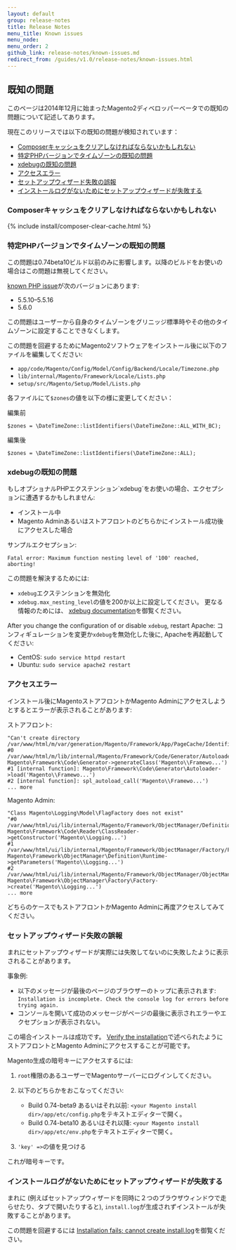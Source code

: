 ```yaml
---
layout: default
group: release-notes
title: Release Notes
menu_title: Known issues
menu_node: 
menu_order: 2
github_link: release-notes/known-issues.md
redirect_from: /guides/v1.0/release-notes/known-issues.html
---
```


<h2 id="known-devbeta">既知の問題</h2>
このページは2014年12月に始まったMagento2ディベロッパーベータでの既知の問題について記述してあります。

現在このリリースでは以下の既知の問題が検知されています：

<!-- *   <a href="#known-devbeta-sampledata">Magento sample data is available only if you edit composer.json</a>
 -->
*   <a href="known-composer-clear-cache">Composerキャッシュをクリアしなければならないかもしれない</a>
*   <a href="#known-devrc-php">特定PHPバージョンでタイムゾーンの既知の問題</a>
*   <a href="#known-devbeta-xdebug">xdebugの既知の問題</a>
*   <a href="#known-devbeta-storefront-err">アクセスエラー</a>
*   <a href="#known-devbeta-wiz-fail-bogus">セットアップウィザード失敗の誤報</a>
*   <a href="#known-devbeta-wiz-fail-installog">インストールログがないためにセットアップウィザードが失敗する</a>
<!-- *   <a href="#known-devbeta-wiz-fail-session-save">session.save_path issue</a> -->

<!-- <h3 id="known-issue-sample">Issue installing optional sample data</h3> -->
<!-- https://jira.corp.x.com/browse/MAGETWO-32879 -->
<!-- Errors display when you attempt to install optional Magento sample data. We are working on this issue and expect a resolution in the near future. -->

<h3 id="known-composer-clear-cache">Composerキャッシュをクリアしなければならないかもしれない</h3>
{% include install/composer-clear-cache.html %}

<h3 id="known-devrc-php">特定PHPバージョンでタイムゾーンの既知の問題</h3>
この問題は0.74beta10ビルド以前のみに影響します。以降のビルドをお使いの場合はこの問題は無視してください。

<a href="https://bugs.php.net/bug.php?id=66985" target="_blank">known PHP issue</a>が次のバージョンにあります:

*   5.5.10&ndash;5.5.16
*   5.6.0

この問題はユーザーから自身のタイムゾーンをグリニッジ標準時やその他のタイムゾーンに設定することできなくします。

この問題を回避するためにMagento2ソフトウェアをインストール後に以下のファイルを編集してください:

*   `app/code/Magento/Config/Model/Config/Backend/Locale/Timezone.php`
*   `lib/internal/Magento/Framework/Locale/Lists.php`
*   `setup/src/Magento/Setup/Model/Lists.php`

各ファイルにて`$zones`の値を以下の様に変更してください：

編集前

    $zones = \DateTimeZone::listIdentifiers(\DateTimeZone::ALL_WITH_BC);

編集後

    $zones = \DateTimeZone::listIdentifiers(\DateTimeZone::ALL);


<h3 id="known-devbeta-xdebug">xdebugの既知の問題</h3>
もしオプショナルPHPエクステンション`xdebug`をお使いの場合、エクセプションに遭遇するかもしれません:

*   インストール中 
*   Magento Adminあるいはストアフロントのどちらかにインストール成功後にアクセスした場合 

サンプルエクセプション:

    Fatal error: Maximum function nesting level of '100' reached, aborting!

この問題を解決するためには:

*   `xdebug`エクステンションを無効化
*  `xdebug.max_nesting_level`の値を200か以上に設定してください。 更なる情報のためには、 <a href="http://xdebug.org/docs/basic#max_nesting_level" target="_blank">xdebug documentation</a>を御覧ください。


After you change the configuration of or disable `xdebug`, restart Apache:
コンフィギュレーションを変更か`xdebug`を無効化した後に, Apacheを再起動してください:

*   CentOS: `sudo service httpd restart`
*   Ubuntu: `sudo service apache2 restart`

<h3 id="known-devbeta-storefront-err">アクセスエラー</h3>

インストール後にMagentoストアフロントかMagento Adminにアクセスしようとするとエラーが表示されることがあります:

ストアフロント:

    "Can't create directory /var/www/html/m/var/generation/Magento/Framework/App/PageCache/Identifier/."
    #0 /var/www/html/m/lib/internal/Magento/Framework/Code/Generator/Autoloader.php(34): Magento\Framework\Code\Generator->generateClass('Magento\\Framewo...')
    #1 [internal function]: Magento\Framework\Code\Generator\Autoloader->load('Magento\\Framewo...')
    #2 [internal function]: spl_autoload_call('Magento\\Framewo...')
    ... more

Magento Admin:

    "Class Magento\Logging\Model\FlagFactory does not exist"
    "#0 /var/www/html/ui/lib/internal/Magento/Framework/ObjectManager/Definition/Runtime.php(46): Magento\Framework\Code\Reader\ClassReader->getConstructor('Magento\\Logging...')
    #1 /var/www/html/ui/lib/internal/Magento/Framework/ObjectManager/Factory/Factory.php(170): Magento\Framework\ObjectManager\Definition\Runtime->getParameters('Magento\\Logging...')
    #2 /var/www/html/ui/lib/internal/Magento/Framework/ObjectManager/ObjectManager.php(71): Magento\Framework\ObjectManager\Factory\Factory->create('Magento\\Logging...')
    ... more

どちらのケースでもストアフロントかMagento Adminに再度アクセスしてみてください。

<h3 id="known-devbeta-wiz-fail-bogus">セットアップウィザード失敗の誤報</h3>

まれにセットアップウィザードが実際には失敗してないのに失敗したように表示されることがあります。 

事象例:

*   以下のメッセージが最後のページのブラウザーのトップに表示されます: `Installation is incomplete. Check the console log for errors before trying again.`
*   コンソールを開いて成功のメッセージがページの最後に表示されエラーやエクセプションが表示されない。 

この場合インストールは成功です。 <a href="{{ site.gdeurl }}install-gde/install/verify.html">Verify the installation</a>で述べられたようにストアフロントとMagento Adminにアクセスすることが可能です。

Magento生成の暗号キーにアクセスするには:

1.  `root`権限のあるユーザーでMagentoサーバーにログインしてください。
2.  以下のどちらかをおこなってください:

    *   Build 0.74-beta9 あるいはそれ以前: `<your Magento install dir>/app/etc/config.php`をテキストエディターで開く。 
    *   Build 0.74-beta10 あるいはそれ以降: `<your Magento install dir>/app/etc/env.php`をテキストエディターで開く。 
    
3.  `'key' =>`の値を見つける
        
これが暗号キーです。

<h3 id="known-devbeta-wiz-fail-installog">インストールログがないためにセットアップウィザードが失敗する</h3>

まれに (例えばセットアップウィザードを同時に２つのブラウザウィンドウで走らせたり、タブで開いたりすると), `install.log`が生成されずインストールが失敗することがあります。 

この問題を回避するには <a href="{{ site.gdeurl }}install-gde/trouble/tshoot_install-log.html">Installation fails; cannot create install.log</a>を御覧ください。

<!-- <h3 id="known-devbeta-wiz-fail-session-save">session.save_path issue</h3>

<!-- <a href="https://jira.corp.x.com/browse/MAGETWO-31851">MAGETWO-31851</a> and <a href="https://github.com/magento/magento2/issues/792">GitHub issue 792</a> --><!-- There is a known issue that prevents the usage of <a href="http://php.net/manual/en/configuration.changes.php" target="_blank">php_admin_value</a> for some session configuration settings. Specifically, we are aware that the <a href="http://php.net/manual/en/session.configuration.php#ini.session.save-path" target="_blank">session.save_path</a> cannot be set with `php_admin_value` at this time.

Workarounds:

*   If you're using a hosting provider that does not allow you to change the value of `php_admin_value`, there is no workaround currently. However, the only known instance that we are aware of at this time is ISPManager/ISPConfig which appears to have a <a href="http://www.howtoforge.com/forums/showthread.php?t=61127" target="_blank">method of disabling</a> the `php_admin_value` setting.


*   If you're running the Magento software on your own server and you can log in as a user with `root` privileges, you can replace the `session.save_path` setting with a dependency injection call as follows:

1.  Log in to your Magento server as a user with `root` privileges.
2.  Open `php.ini` in a text editor.
3.  Search for `session.save_path`.
4.  Comment it out.
5.  Save your changes to `php.ini` and exit the text editor.
6.  Restart your web server.
7.  Open `<your Magento install dir>/app/etc/config.php` in a text editor.
8.  Add the following:

        ‘session’ => [
            ‘save_path’ => ‘<your session save path>'

1.  Save your changes and exit the text editor.
2.  Restart Apache.

    Ubuntu: `sudo service apache2 restart`
    CentOS: `sudo service httpd restart`

The Magento system now uses dependency injection for session save settings.

<h4>Finding php.ini</h4>

If you don't know where `php.ini` is located, use the following steps:

1.  If you haven't already done so, create <a href="{{ site.gdeurl }}install-gde/prereq/optional.html#install-optional-phpinfo">phpinfo.php</a>.
2.  Enter the following URL in your browser's address or location field:

    <code>http://&lt;your web server IP or host name>/&lt;path to docroot>/phpinfo.php</code>

3.  Look for the location of `php.ini`.

    `php.ini` is typically specified as **Loaded Configuration File** in the displayed results.

4.  As a user with <code>root</code> privileges, open `php.ini` in a text editor.
5.  Locate the value of `open_basedir` and change it.
6.  Save your changes to `php.ini`.
7.  Restart the web server. -->
